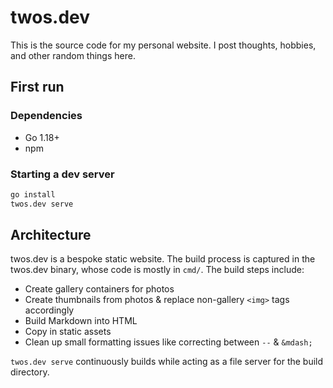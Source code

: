 # twos.dev

This is the source code for my personal website. I post thoughts, hobbies, and other
random things here.

## First run

### Dependencies

- Go 1.18+
- npm

### Starting a dev server

```sh
go install
twos.dev serve
```

## Architecture

twos.dev is a bespoke static website. The build process is captured in the twos.dev
binary, whose code is mostly in `cmd/`. The build steps include:

- Create gallery containers for photos
- Create thumbnails from photos & replace non-gallery `<img>` tags accordingly
- Build Markdown into HTML
- Copy in static assets
- Clean up small formatting issues like correcting between `--` & `&mdash;`

`twos.dev serve` continuously builds while acting as a file server for the build
directory.
